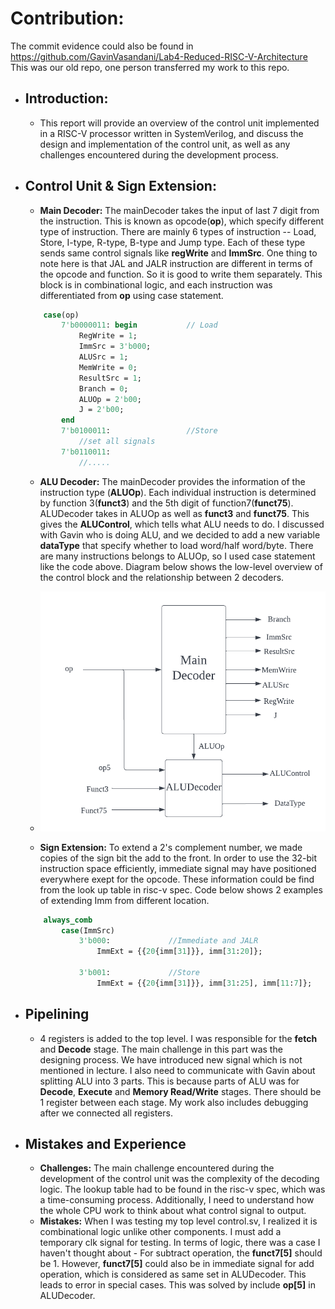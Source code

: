 # Contribution:

The commit evidence could also be found in https://github.com/GavinVasandani/Lab4-Reduced-RISC-V-Architecture
This was our old repo, one person transferred my work to this repo.
- ## Introduction:
    - This report will provide an overview of the control unit implemented in a RISC-V processor written in SystemVerilog, and discuss the design and implementation of the control unit, as well as any challenges encountered during the development process.

- ## Control Unit & Sign Extension:
    - **Main Decoder:** The mainDecoder takes the input of last 7 digit from the instruction. This is known as opcode(**op**), which specify different type of instruction. There are mainly 6 types of instruction -- Load, Store, I-type, R-type, B-type and Jump type. Each of these type sends same control signals like **regWrite** and **ImmSrc**. One thing to note here is that JAL and JALR instruction are different in terms of the opcode and function. So it is good to write them separately. This block is in combinational logic, and each instruction was differentiated from **op** using case statement.
    ```systemverilog
        case(op)
            7'b0000011: begin           // Load
                RegWrite = 1;
                ImmSrc = 3'b000;
                ALUSrc = 1;
                MemWrite = 0;
                ResultSrc = 1;
                Branch = 0;
                ALUOp = 2'b00;
                J = 2'b00;
            end
            7'b0100011:                 //Store
                //set all signals
            7'b0110011:
                //.....

    ```


    - **ALU Decoder:** The mainDecoder provides the information of the instruction type (**ALUOp**).  Each individual instruction is determined by function 3(**funct3**) and the 5th digit of function7(**funct75**). ALUDecoder takes in ALUOp as well as **funct3** and **funct75**. This gives the **ALUControl**, which tells what ALU needs to do. I discussed with Gavin who is doing ALU, and we decided to add a new variable **dataType** that specify whether to load word/half word/byte. There are many instructions belongs to ALUOp, so I used case statement like the code above. Diagram below shows the low-level overview of the control block and the relationship between 2 decoders.
    
    - ![Control Block](../images-logbook/ControlBlock.png)

    - **Sign Extension:** To extend a 2's complement number, we made copies of the sign bit the add to the front. In order to use the 32-bit instruction space efficiently, immediate signal may have positioned everywhere exept for the opcode. These information could be find from the look up table in risc-v spec. Code below shows 2 examples of extending Imm from different location.
    ```systemverilog
        always_comb 
            case(ImmSrc)
                3'b000:             //Immediate and JALR
                    ImmExt = {{20{imm[31]}}, imm[31:20]};
                
                3'b001:             //Store
                    ImmExt = {{20{imm[31]}}, imm[31:25], imm[11:7]};

    ```


- ## Pipelining
    - 4 registers is added to the top level. I was responsible for the **fetch** and **Decode** stage. The main challenge in this part was the designing process. We have introduced new signal which is not mentioned in lecture. I also need to communicate with Gavin about splitting ALU into 3 parts. This is because parts of ALU was for **Decode**, **Execute** and **Memory Read/Write** stages. There should be 1 register between each stage. My work also includes debugging after we connected all registers.

- ## Mistakes and Experience
    - **Challenges:** The main challenge encountered during the development of the control unit was the complexity of the decoding logic. The lookup table had to be found in the risc-v spec, which was a time-consuming process. Additionally, I need to understand how the whole CPU work to think about what control signal to output. 
    - **Mistakes:** When I was testing my top level control.sv, I realized it is combinational logic unlike other components. I must add a temporary clk signal for testing. In terms of logic, there was a case I haven't thought about - For subtract operation, the **funct7[5]** should be 1. However, **funct7[5]** could also be in immediate signal for add operation, which is considered as same set in ALUDecoder. This leads to error in special cases. This was solved by include **op[5]** in ALUDecoder.
